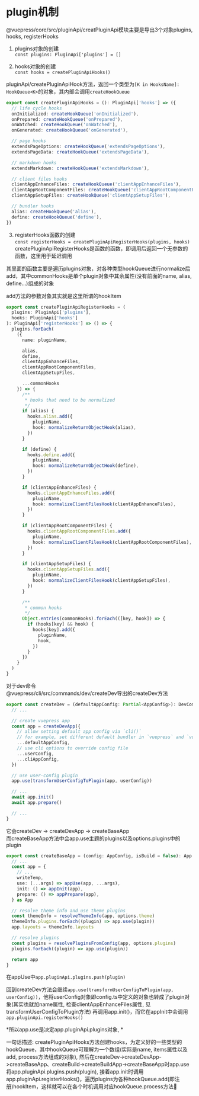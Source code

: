 # plugin机制

@vuepress/core/src/pluginApi/creatPluginApi模块主要是导出3个对象plugins, hooks, registerHooks

1. plugins对象的创建  
`const plugins: PluginApi['plugins'] = []`

2. hooks对象的创建  
`const hooks = createPluginApiHooks()`

pluginApi/createPluginApiHook方法，返回一个类型为`[K in HooksName]: HookQueue<K>`的对象，其内部会调用`createHookQueue`
```typescript
export const createPluginApiHooks = (): PluginApi['hooks'] => ({
  // life cycle hooks
  onInitialized: createHookQueue('onInitialized'),
  onPrepared: createHookQueue('onPrepared'),
  onWatched: createHookQueue('onWatched'),
  onGenerated: createHookQueue('onGenerated'),

  // page hooks
  extendsPageOptions: createHookQueue('extendsPageOptions'),
  extendsPageData: createHookQueue('extendsPageData'),

  // markdown hooks
  extendsMarkdown: createHookQueue('extendsMarkdown'),

  // client files hooks
  clientAppEnhanceFiles: createHookQueue('clientAppEnhanceFiles'),
  clientAppRootComponentFiles: createHookQueue('clientAppRootComponentFiles'),
  clientAppSetupFiles: createHookQueue('clientAppSetupFiles'),

  // bundler hooks
  alias: createHookQueue('alias'),
  define: createHookQueue('define'),
})
```

3. registerHooks函数的创建  
`const registerHooks = createPluginApiRegisterHooks(plugins, hooks)`
createPluginApiRegisterHooks是函数的函数，即调用后返回一个无参数的函数，这里用于延迟调用

其里面的函数主要是遍历plugins对象，对各种类型hookQueue进行normalize后add，其中commonHooks是单个plugin对象中其余属性(没有前面的name, alias, define...)组成的对象

add方法的参数对象其实就是这里所谓的hookItem
```typescript
export const createPluginApiRegisterHooks = (
  plugins: PluginApi['plugins'],
  hooks: PluginApi['hooks']
): PluginApi['registerHooks'] => () => {
  plugins.forEach(
    ({
      name: pluginName,

      alias,
      define,
      clientAppEnhanceFiles,
      clientAppRootComponentFiles,
      clientAppSetupFiles,

      ...commonHooks
    }) => {
      /**
       * hooks that need to be normalized
       */
      if (alias) {
        hooks.alias.add({
          pluginName,
          hook: normalizeReturnObjectHook(alias),
        })
      }

      if (define) {
        hooks.define.add({
          pluginName,
          hook: normalizeReturnObjectHook(define),
        })
      }

      if (clientAppEnhanceFiles) {
        hooks.clientAppEnhanceFiles.add({
          pluginName,
          hook: normalizeClientFilesHook(clientAppEnhanceFiles),
        })
      }

      if (clientAppRootComponentFiles) {
        hooks.clientAppRootComponentFiles.add({
          pluginName,
          hook: normalizeClientFilesHook(clientAppRootComponentFiles),
        })
      }

      if (clientAppSetupFiles) {
        hooks.clientAppSetupFiles.add({
          pluginName,
          hook: normalizeClientFilesHook(clientAppSetupFiles),
        })
      }

      /**
       * common hooks
       */
      Object.entries(commonHooks).forEach(([key, hook]) => {
        if (hooks[key] && hook) {
          hooks[key].add({
            pluginName,
            hook,
          })
        }
      })
    }
  )
}
```

对于dev命令  
@vuepress/cli/src/commands/dev/createDev导出的createDev方法
```typescript
export const createDev = (defaultAppConfig: Partial<AppConfig>): DevCommand => {
  // ...

  // create vuepress app
  const app = createDevApp({
    // allow setting default app config via `cli()`
    // for example, set different default bundler in `vuepress` and `vuepress-vite` package
    ...defaultAppConfig,
    // use cli options to override config file
    ...userConfig,
    ...cliAppConfig,
  })

  // use user-config plugin
  app.use(transformUserConfigToPlugin(app, userConfig))

  // ...
  await app.init()
  await app.prepare()

  // ...
}
```
它会createDev -> createDevApp -> createBaseApp  
而createBaseApp方法中会app.use主题的plugins以及options.plugins中的plugin
```typescript
export const createBaseApp = (config: AppConfig, isBuild = false): App => {
  // ...
  const app = {
    // ...
    writeTemp,
    use: (...args) => appUse(app, ...args),
    init: () => appInit(app),
    prepare: () => appPrepare(app),
  } as App

  // resolve theme info and use theme plugins
  const themeInfo = resolveThemeInfo(app, options.theme)
  themeInfo.plugins.forEach((plugin) => app.use(plugin))
  app.layouts = themeInfo.layouts

  // resolve plugins
  const plugins = resolvePluginsFromConfig(app, options.plugins)
  plugins.forEach((plugin) => app.use(plugin))

  return app
}
```
在appUse中`app.pluginApi.plugins.push(plugin)`

回到createDev方法会继续`app.use(transformUserConfigToPlugin(app, userConfig))`，他将userConfig对象即config.ts中定义的对象也转成了plugin对象(其实也就加name属性, 检查clientAppEnhanceFiles属性, 见transformUserConfigToPlugin方法)
再调用app.init()，而它在appInit中会调用`app.pluginApi.registerHooks()`

*所以app.use是决定app.pluginApi.plugins对象, *

一句话描述:
createPluginApiHooks方法创建hooks，为定义好的一些类型的hookQueue，其中hookQueue可理解为一个数组(实际是name, items属性以及add, process方法组成的对象), 然后在createDev->createDevApp->createBaseApp、createBuild->createBuildApp->createBaseApp时app.use将app.pluginApi.plugins.push(plugin), 接着app.init时调用app.pluginApi.registerHooks()，遍历plugins为各种hookQueue.add(即注册)hookItem，这样就可以在各个时机调用对应hookQueue.process方法